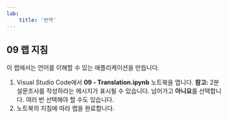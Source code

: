 ```yaml
---
lab:
    title: '번역'
---
```


## 09 랩 지침
이 랩에서는 언어를 이해할 수 있는 애플리케이션을 만듭니다. 

1.  Visual Studio Code에서 **09 - Translation.ipynb** 노트북을 엽니다. 
    **참고:** 2분 설문조사를 작성하라는 메시지가 표시될 수 있습니다. 넘어가고 **아니요**를 선택합니다. 여러 번 선택해야 할 수도 있습니다.
2.  노트북의 지침에 따라 랩을 완료합니다.
